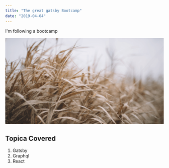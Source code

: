```yaml
---
title: "The great gatsby Bootcamp"
date: "2019-04-04"
---
```


I'm following a bootcamp

![grass](./grass.png)

## Topica Covered

1. Gatsby
2. Graphql
3. React
